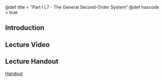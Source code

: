 @def title = "Part I L7 - The General Second-Order System"
@def hascode = true

## Introduction

## Lecture Video

## Lecture Handout
[Handout](/part_i/ME417_-_Controls_-_Part_I_Lecture_7_The_General_Second_Order_System.pdf)